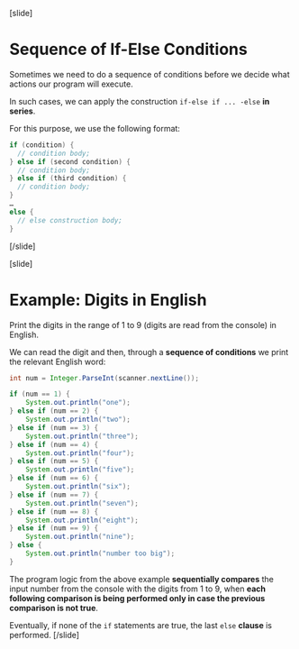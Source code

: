 [slide]
# Sequence of If-Else Conditions
Sometimes we need to do a sequence of conditions before we decide what actions our program will execute. 

In such cases, we can apply the construction `if-else if ... -else` **in series**.

For this purpose, we use the following format:
```java
if (condition) {
  // condition body;
} else if (second condition) {
  // condition body;
} else if (third condition) {
  // condition body;
}
…
else {
  // else construction body;
}
```
[/slide]

[slide]
# Example: Digits in English
Print the digits in the range of 1 to 9 (digits are read from the console) in English. 

We can read the digit and then, through a **sequence of conditions** we print the relevant English word:
```java
int num = Integer.ParseInt(scanner.nextLine());

if (num == 1) {
    System.out.println("one");
} else if (num == 2) {
    System.out.println("two");
} else if (num == 3) {
    System.out.println("three");
} else if (num == 4) {
    System.out.println("four");
} else if (num == 5) {
    System.out.println("five");
} else if (num == 6) {
    System.out.println("six");
} else if (num == 7) {
    System.out.println("seven");
} else if (num == 8) {
    System.out.println("eight");
} else if (num == 9) {
    System.out.println("nine");
} else {
    System.out.println("number too big");
}
```

The program logic from the above example **sequentially compares** the input number from the console with the digits from 1 to 9, when **each following comparison is being performed only in case the previous comparison is not true**. 

Eventually, if none of the `if` statements are true, the last `else` **clause** is performed.
[/slide]